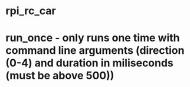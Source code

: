 # rpi_rc_car
#
# run_once - only runs one time with command line arguments (direction (0-4) and duration in miliseconds (must be above 500))

